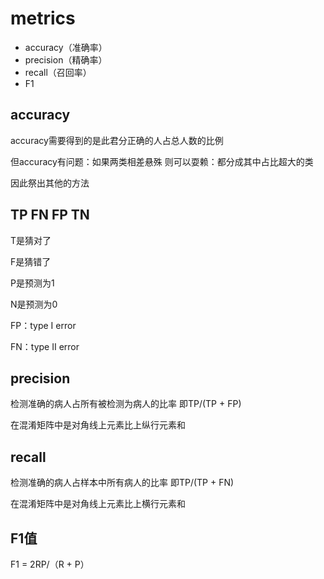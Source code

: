 # metrics
- accuracy（准确率）
- precision（精确率）
- recall（召回率）
- F1
## accuracy
accuracy需要得到的是此君分正确的人占总人数的比例

但accuracy有问题：如果两类相差悬殊 则可以耍赖：都分成其中占比超大的类

因此祭出其他的方法
## TP FN FP TN
T是猜对了

F是猜错了

P是预测为1

N是预测为0

FP：type I error

FN：type II error

## precision
检测准确的病人占所有被检测为病人的比率 即TP/(TP + FP)

在混淆矩阵中是对角线上元素比上纵行元素和


## recall
检测准确的病人占样本中所有病人的比率 即TP/(TP + FN)

在混淆矩阵中是对角线上元素比上横行元素和

## F1值
F1 = 2RP/（R + P）
